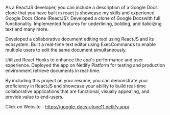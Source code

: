 As a ReactJS developer, you can include a description of a Google Docs clone that you have built in react js showcase my skills and experience. 
Google Docs Clone (ReactJS):
Developed a clone of Google Docswith full functionality.
Implemented features for underlining, bolding, and italicizing text and many more.

Developed a collaborative document editing tool using ReactJS and its ecosystem.
Built a real-time text editor using ExecCommands to enable multiple users to edit the same document simultaneously.

Utilized React Hooks to enhance the app's performance and user experience.
Deployed the app on Netlify Platform for testing and production environment retrieve documents in real-time.

By including this project on your resume, you can demonstrate your proficiency in ReactJS and showcase your ability to build real-time collaborative applications that are functional, visually appealing, and provide value to end-users.

Click on Website - https://google-docs-clone11.netlify.app/

